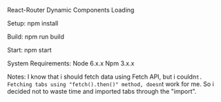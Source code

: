 React-Router Dynamic Components Loading

Setup: npm install

Build: npm run build

Start: npm start

System Requirements: Node 6.x.x
                     Npm 3.x.x

Notes: I know that i should fetch data using Fetch API, but i couldn`t.
Fetching tabs using "fetch().then()" method, doesn`t work for me.
So i decided not to waste time and imported tabs through the "import".

